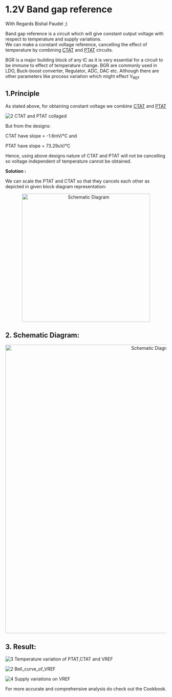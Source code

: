 # 1.2V Band gap reference

With Regards Bishal Paudel ;)

Band gap reference is a circuit which will give constant output voltage with respect to temperature and supply variations.  
We can make a constant voltage reference, cancelling the effect of temperature by combining [CTAT](https://github.com/Bishal1022/Analog-IC-Design/tree/main/4.Band%20Gap%20Reference/1.CTAT%20Design) and [PTAT](https://github.com/Bishal1022/Analog-IC-Design/tree/main/4.Band%20Gap%20Reference/2.PTAT%20Design) circuits.

BGR is a major building block of any IC as it is very essential for a circuit to be immune to effect of temperature change. BGR are commonly used in LDO, Buck-boost converter, Regulator, ADC, DAC etc. Although there are other parameters like process variation which might effect V<sub>REF</sub>


## 1.Principle

As stated above, for obtaining constant voltage we combine  [CTAT](https://github.com/Bishal1022/Analog-IC-Design/tree/main/4.Band%20Gap%20Reference/1.CTAT%20Design) and [PTAT](https://github.com/Bishal1022/Analog-IC-Design/tree/main/4.Band%20Gap%20Reference/2.PTAT%20Design)


![2 CTAT and PTAT collaged](https://user-images.githubusercontent.com/62088646/213234051-5e8018ff-7d71-4f22-9d10-48b07ed4cbea.jpg)


But from the designs: 

CTAT have slope = -1.6mV/°C and 

PTAT have slope = 73.29uV/°C

Hence, using above designs nature of CTAT and PTAT will not be cancelling so voltage independent of temperature cannot be obtained. 

**Solution :**

We can scale the PTAT and CTAT so that they cancels each other as depicted in given block diagram representation:
<p align="center">
<img width="400" alt="Schematic Diagram" src="https://user-images.githubusercontent.com/62088646/213187225-1e94b946-b910-4185-9be3-1f44b86db7b1.png">
</p>


## 2. Schematic Diagram:

<p align="center">
<img width="900" alt="Schematic Diagram" src="https://user-images.githubusercontent.com/62088646/213197758-10154544-686e-44c2-b452-f5abb7db7a52.png">
</p>





## 3. Result:

![3 Temperature variation of PTAT,CTAT and VREF](https://user-images.githubusercontent.com/62088646/213210580-63f254be-9add-4b75-820c-b16eb62a5e0c.jpg)

![2 Bell_curve_of_VREF](https://user-images.githubusercontent.com/62088646/213239768-16566fbb-032e-42dc-8a0c-1716fdaa38d9.jpg)

![4 Supply variations on VREF](https://user-images.githubusercontent.com/62088646/213239951-fe613980-ca95-44e2-bb59-8f4a74d28081.jpg)

For more accurate and comprehensive analysis do check out the Cookbook.

